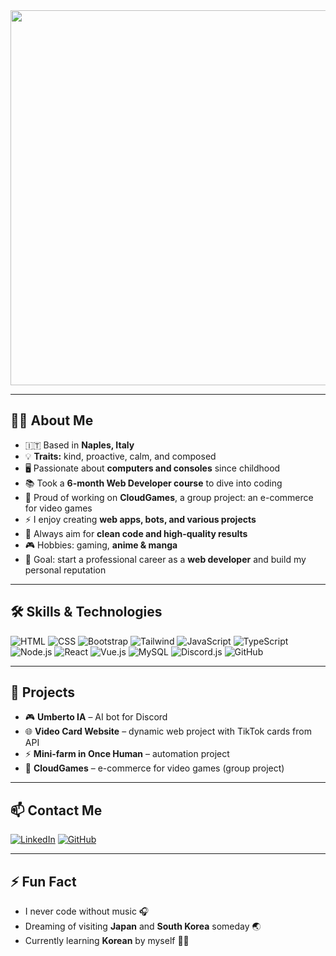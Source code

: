 
<div align="center">
  <img src="https://readme-typing-svg.demolab.com?font=Montserrat&size=30&duration=3000&pause=1000&color=6C63FF&center=true&vCenter=true&width=700&lines=Hello+there!+👋;My+name+is+Umberto;Nice+to+meet+you!;Welcome+to+my+profile+🚀" width="600"/>
</div>

---

## 👨‍💻 About Me

- 🇮🇹 Based in **Naples, Italy**  
- 💡 **Traits:** kind, proactive, calm, and composed  
- 🖥️ Passionate about **computers and consoles** since childhood  
- 📚 Took a **6-month Web Developer course** to dive into coding  
- 🌟 Proud of working on **CloudGames**, a group project: an e-commerce for video games  
- ⚡ I enjoy creating **web apps, bots, and various projects**  
- 📝 Always aim for **clean code and high-quality results**  
- 🎮 Hobbies: gaming, **anime & manga**  
- 🎯 Goal: start a professional career as a **web developer** and build my personal reputation  

---

## 🛠️ Skills & Technologies

![HTML](https://img.shields.io/badge/HTML5-E34F26?logo=html5&logoColor=white)
![CSS](https://img.shields.io/badge/CSS3-1572B6?logo=css3&logoColor=white)
![Bootstrap](https://img.shields.io/badge/Bootstrap-7952B3?logo=bootstrap&logoColor=white)
![Tailwind](https://img.shields.io/badge/TailwindCSS-06B6D4?logo=tailwind-css&logoColor=white)
![JavaScript](https://img.shields.io/badge/JavaScript-F7DF1E?logo=javascript&logoColor=black)
![TypeScript](https://img.shields.io/badge/TypeScript-3178C6?logo=typescript&logoColor=white)
![Node.js](https://img.shields.io/badge/Node.js-43853D?logo=node.js&logoColor=white)
![React](https://img.shields.io/badge/React-61DAFB?logo=react&logoColor=black)
![Vue.js](https://img.shields.io/badge/Vue.js-4FC08D?logo=vue.js&logoColor=white)
![MySQL](https://img.shields.io/badge/MySQL-4479A1?logo=mysql&logoColor=white)
![Discord.js](https://img.shields.io/badge/Discord.js-5865F2?logo=discord&logoColor=white)
![GitHub](https://img.shields.io/badge/GitHub-181717?logo=github&logoColor=white)

---

## 📌 Projects

- 🎮 **Umberto IA** – AI bot for Discord  
- 🌐 **Video Card Website** – dynamic web project with TikTok cards from API  
- ⚡ **Mini-farm in Once Human** – automation project  
- 🛒 **CloudGames** – e-commerce for video games (group project)

---

## 📫 Contact Me

[![LinkedIn](https://img.shields.io/badge/LinkedIn-0A66C2?logo=linkedin&logoColor=white)](https://www.linkedin.com/in/tuo-linkedin)
[![GitHub](https://img.shields.io/badge/GitHub-181717?logo=github&logoColor=white)](https://github.com/UmbertoCarbone)

---

## ⚡ Fun Fact

- I never code without music 🎧  
- Dreaming of visiting **Japan** and **South Korea** someday 🌏  
- Currently learning **Korean** by myself ✍🏻
